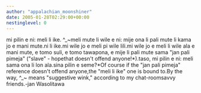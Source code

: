 ```yaml
---
author: "appalachian_moonshiner"
date: 2005-01-28T02:29:00+00:00
nestinglevel: 0
---
```

mi pilin e ni: meli li ike. ^\_~meli mute li wile e ni: mije ona li pali mute li kama jo e mani mute.ni li ike.mi wile jo e meli pi wile lili.mi wile jo e meli li wile ala e mani mute, e tomo suli, e tomo tawapona, e mije li pali mute sama "jan pali pimeja" ("slave" - hopethat doesn't offend anyone!\*).taso, mi pilin e ni: meli sama ona li lon ala.sina pilin e seme?\*Of course if the "jan pali pimeja" reference doesn't offend anyone,the "meli li ike" one is bound to.By the way, ^\_~ means "suggestive wink," according to my chat-roomsavvy friends.-jan Wasolitawa